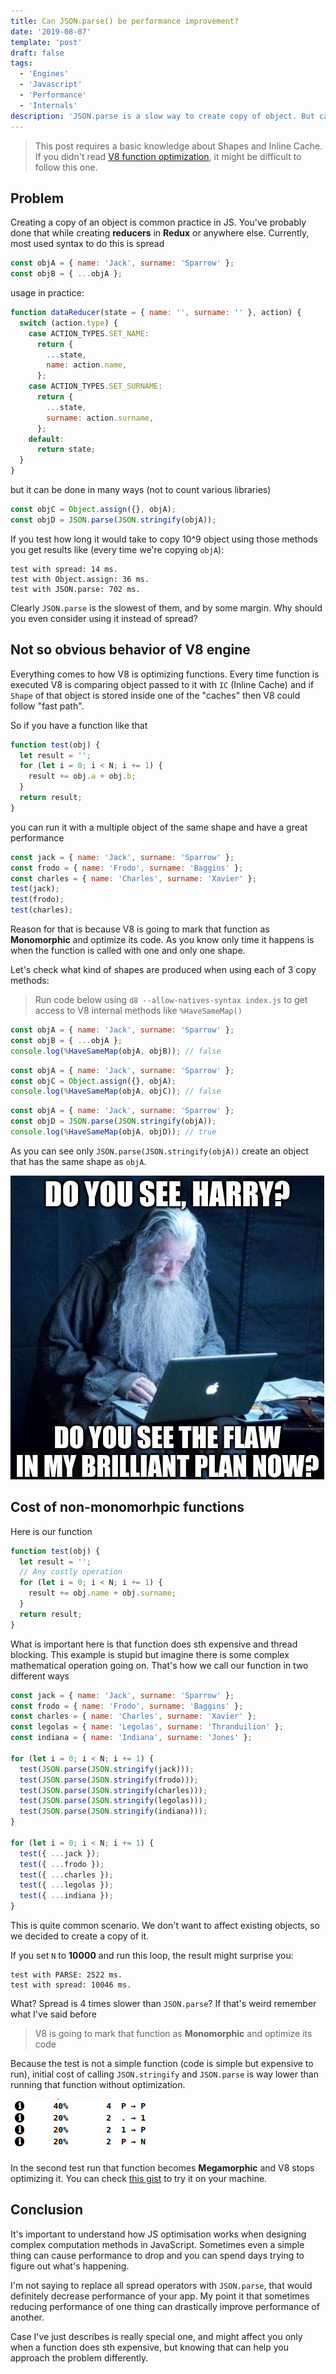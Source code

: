 ```yaml
---
title: Can JSON.parse() be performance improvement?
date: '2019-08-07'
template: 'post'
draft: false
tags:
  - 'Engines'
  - 'Javascript'
  - 'Performance'
  - 'Internals'
description: 'JSON.parse is a slow way to create copy of object. But can it actually improve performance of our code?'
---
```


> This post requires a basic knowledge about Shapes and Inline Cache. If you didn't read [V8 function optimization](/2019/08/v-8-function-optimization), it might be difficult to follow this one.

## Problem

Creating a copy of an object is common practice in JS. You've probably done that while creating **reducers** in **Redux** or anywhere else. Currently, most used syntax to do this is spread

```javascript
const objA = { name: 'Jack', surname: 'Sparrow' };
const objB = { ...objA };
```

usage in practice:

```javascript
function dataReducer(state = { name: '', surname: '' }, action) {
  switch (action.type) {
    case ACTION_TYPES.SET_NAME:
      return {
        ...state,
        name: action.name,
      };
    case ACTION_TYPES.SET_SURNAME:
      return {
        ...state,
        surname: action.surname,
      };
    default:
      return state;
  }
}
```

but it can be done in many ways (not to count various libraries)

```javascript
const objC = Object.assign({}, objA);
const objD = JSON.parse(JSON.stringify(objA));
```

If you test how long it would take to copy 10^9 object using those methods you get results like (every time we're copying `objA`):

```
test with spread: 14 ms.
test with Object.assign: 36 ms.
test with JSON.parse: 702 ms.
```

Clearly `JSON.parse` is the slowest of them, and by some margin. Why should you even consider using it instead of spread?

## Not so obvious behavior of V8 engine

Everything comes to how V8 is optimizing functions. Every time function is executed V8 is comparing object passed to it with `IC` (Inline Cache) and if `Shape` of that object is stored inside one of the "caches" then V8 could follow "fast path".

So if you have a function like that

```javascript
function test(obj) {
  let result = '';
  for (let i = 0; i < N; i += 1) {
    result += obj.a + obj.b;
  }
  return result;
}
```

you can run it with a multiple object of the same shape and have a great performance

```javascript
const jack = { name: 'Jack', surname: 'Sparrow' };
const frodo = { name: 'Frodo', surname: 'Baggins' };
const charles = { name: 'Charles', surname: 'Xavier' };
test(jack);
test(frodo);
test(charles);
```

Reason for that is because V8 is going to mark that function as **Monomorphic** and optimize its code. As you know only time it happens is when the function is called with one and only one shape.

Let's check what kind of shapes are produced when using each of 3 copy methods:

> Run code below using `d8 --allow-natives-syntax index.js` to get access to V8 internal methods like `%HaveSameMap()`

```javascript
const objA = { name: 'Jack', surname: 'Sparrow' };
const objB = { ...objA };
console.log(%HaveSameMap(objA, objB)); // false
```

```javascript
const objA = { name: 'Jack', surname: 'Sparrow' };
const objC = Object.assign({}, objA);
console.log(%HaveSameMap(objA, objC)); // false
```

```javascript
const objA = { name: 'Jack', surname: 'Sparrow' };
const objD = JSON.parse(JSON.stringify(objA));
console.log(%HaveSameMap(objA, objD)); // true
```

As you can see only `JSON.parse(JSON.stringify(objA))` create an object that has the same shape as `objA`.

![Object](./meme-dumbledore.jpg)

## Cost of non-monomorhpic functions

Here is our function

```javascript
function test(obj) {
  let result = '';
  // Any costly operation
  for (let i = 0; i < N; i += 1) {
    result += obj.name + obj.surname;
  }
  return result;
}
```

What is important here is that function does sth expensive and thread blocking. This example is stupid but imagine there is some complex mathematical operation going on. That's how we call our function in two different ways

```javascript
const jack = { name: 'Jack', surname: 'Sparrow' };
const frodo = { name: 'Frodo', surname: 'Baggins' };
const charles = { name: 'Charles', surname: 'Xavier' };
const legolas = { name: 'Legolas', surname: 'Thranduilion' };
const indiana = { name: 'Indiana', surname: 'Jones' };

for (let i = 0; i < N; i += 1) {
  test(JSON.parse(JSON.stringify(jack)));
  test(JSON.parse(JSON.stringify(frodo)));
  test(JSON.parse(JSON.stringify(charles)));
  test(JSON.parse(JSON.stringify(legolas)));
  test(JSON.parse(JSON.stringify(indiana)));
}

for (let i = 0; i < N; i += 1) {
  test({ ...jack });
  test({ ...frodo });
  test({ ...charles });
  test({ ...legolas });
  test({ ...indiana });
}
```

This is quite common scenario. We don't want to affect existing objects, so we decided to create a copy of it.

If you set `N` to **10000** and run this loop, the result might surprise you:

```
test with PARSE: 2522 ms.
test with spread: 10046 ms.
```

What? Spread is 4 times slower than `JSON.parse`? If that's weird remember what I've said before

> V8 is going to mark that function as **Monomorphic** and optimize its code

Because the test is not a simple function (code is simple but expensive to run), initial cost of calling `JSON.stringify` and `JSON.parse` is way lower than running that function without optimization.

![Object](./ic.png)

In the second test run that function becomes **Megamorphic** and V8 stops optimizing it. You can check <a href="https://gist.github.com/burnpiro/03ebfca377bc037cda840757cddc528d" target="_blank">this gist</a> to try it on your machine.

## Conclusion

It's important to understand how JS optimisation works when designing complex computation methods in JavaScript. Sometimes even a simple thing can cause performance to drop and you can spend days trying to figure out what's happening.

I'm not saying to replace all spread operators with `JSON.parse`, that would definitely decrease performance of your app. My point it that sometimes reducing performance of one thing can drastically improve performance of another. 

Case I've just describes is really special one, and might affect you only when a function does sth expensive, but knowing that can help you approach the problem differently.